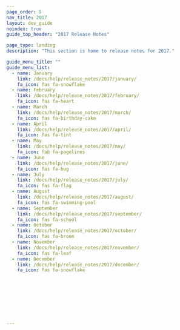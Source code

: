 ```yaml
---
page_order: 5
nav_title: 2017
layout: dev_guide
noindex: true
guide_top_header: "2017 Release Notes"

page_type: landing
description: "This section is home to release notes for 2017."

guide_menu_title: ""
guide_menu_list:
  - name: January
    link: /docs/help/release_notes/2017/january/
    fa_icon: fas fa-snowflake
  - name: February
    link: /docs/help/release_notes/2017/february/
    fa_icon: fas fa-heart
  - name: March
    link: /docs/help/release_notes/2017/march/
    fa_icon: fas fa-birthday-cake
  - name: April
    link: /docs/help/release_notes/2017/april/
    fa_icon: fas fa-tint
  - name: May
    link: /docs/help/release_notes/2017/may/
    fa_icon: fab fa-pagelines
  - name: June
    link: /docs/help/release_notes/2017/june/
    fa_icon: fas fa-bug
  - name: July
    link: /docs/help/release_notes/2017/july/
    fa_icon: fas fa-flag
  - name: August
    link: /docs/help/release_notes/2017/august/
    fa_icon: fas fa-swimming-pool
  - name: September
    link: /docs/help/release_notes/2017/september/
    fa_icon: fas fa-school
  - name: October
    link: /docs/help/release_notes/2017/october/
    fa_icon: fas fa-broom
  - name: November
    link: /docs/help/release_notes/2017/november/
    fa_icon: fas fa-leaf
  - name: December
    link: /docs/help/release_notes/2017/december/
    fa_icon: fas fa-snowflake









---
```

